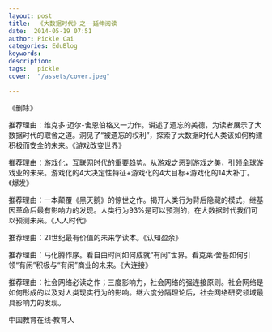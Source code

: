 ```yaml
---
layout: post  
title:  《大数据时代》之——延伸阅读  
date:  2014-05-19 07:51  
author: Pickle Cai  
categories: EduBlog  
keywords: 
description:   
tags:	pickle   
cover:  "/assets/cover.jpeg"  

---  
```

    
《删除》

推荐理由：维克多·迈尔-舍恩伯格又一力作。讲述了遗忘的美德，为读者展示了大数据时代的取舍之道。洞见了“被遗忘的权利”，探索了大数据时代人类该如何构建积极而安全的未来。《游戏改变世界》

推荐理由：游戏化，互联网时代的重要趋势。从游戏之恶到游戏之美，引领全球游戏业的未来。游戏化的4大决定性特征+游戏化的4大目标+游戏化的14大补丁。《爆发》

推荐理由：一本颠覆《黑天鹅》的惊世之作。揭开人类行为背后隐藏的模式，继基因革命后最有影响力的发现。人类行为93%是可以预测的，在大数据时代我们可以预测未来。《人人时代》

推荐理由：21世纪最有价值的未来学读本。《认知盈余》

推荐理由：马化腾作序。看自由时间如何成就“有闲”世界。看克莱·舍基如何引领“有闲”积极与“有闲”商业的未来。《大连接》

推荐理由：社会网络必读之作；三度影响力，社会网络的强连接原则。社会网络是如何形成的以及对人类现实行为的影响。继六度分隔理论后，社会网络研究领域最具影响力的发现。

		    
 中国教育在线·教育人

